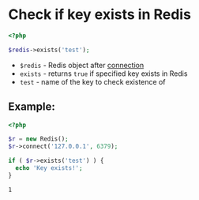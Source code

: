 # Check if key exists in Redis

```php
<?php

$redis->exists('test');
```

- `$redis` - Redis object after [connection](/php-redis/how-to-connect-to-redis)
- `exists` - returns `true` if specified key exists in Redis
- `test` - name of the key to check existence of

## Example: 
```php
<?php

$r = new Redis(); 
$r->connect('127.0.0.1', 6379); 

if ( $r->exists('test') ) {
  echo 'Key exists!';
}
```
```
1
```

